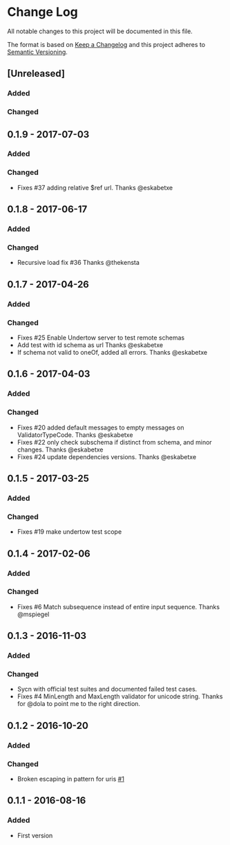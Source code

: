 # Change Log
All notable changes to this project will be documented in this file.

The format is based on [Keep a Changelog](http://keepachangelog.com/)
and this project adheres to [Semantic Versioning](http://semver.org/).

## [Unreleased]
### Added

### Changed

## 0.1.9 - 2017-07-03
### Added

### Changed
- Fixes #37 adding relative $ref url. Thanks @eskabetxe

## 0.1.8 - 2017-06-17
### Added

### Changed
- Recursive load fix #36 Thanks @thekensta

## 0.1.7 - 2017-04-26
### Added

### Changed
- Fixes #25 Enable Undertow server to test remote schemas
- Add test with id schema as url Thanks @eskabetxe
- If schema not valid to oneOf, added all errors. Thanks @eskabetxe

## 0.1.6 - 2017-04-03
### Added

### Changed
- Fixes #20 added default messages to empty messages on ValidatorTypeCode. Thanks @eskabetxe
- Fixes #22 only check subschema if distinct from schema, and minor changes. Thanks @eskabetxe
- Fixes #24 update dependencies versions. Thanks @eskabetxe

## 0.1.5 - 2017-03-25
### Added

### Changed
- Fixes #19 make undertow test scope

## 0.1.4 - 2017-02-06
### Added

### Changed
- Fixes #6 Match subsequence instead of entire input sequence. Thanks @mspiegel

## 0.1.3 - 2016-11-03
### Added

### Changed
- Sycn with official test suites and documented failed test cases.
- Fixes #4 MinLength and MaxLength validator for unicode string. Thanks for @dola to point me to the right direction.

## 0.1.2 - 2016-10-20
### Added

### Changed
- Broken escaping in pattern for uris [#1](https://github.com/networknt/json-schema-validator/issues/1)


## 0.1.1 - 2016-08-16
### Added
- First version

